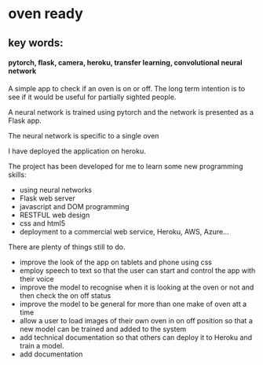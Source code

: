 # oven ready

## key words: 
#### pytorch, flask, camera, heroku, transfer learning, convolutional neural network

A simple app to check if an oven is on or off. The long term intention is to see if it would be useful for partially sighted people.

A neural network is trained using pytorch and the network is presented as a Flask app.

The neural network is specific to a single oven

I have deployed the application on heroku.

The project has been developed for me to learn some new programming skills:

- using neural networks 
- Flask web server
- javascript and DOM programming
- RESTFUL web design
- css and html5
- deployment to a commercial web service, Heroku, AWS, Azure...

There are plenty of things still to do.

- improve the look of the app on tablets and phone using css
- employ speech to text so that the user can start and control the app with their voice
- improve the model to recognise when it is looking at the oven or not and then check the on off status
- improve the model to be general for more than one make of oven att a time
- allow a user to load images of their own oven in on off position so that a new model can be trained and added to the system
- add technical documentation so that others can deploy it to Heroku and train a model.
- add documentation 
